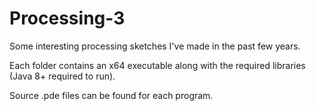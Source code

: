 # Processing-3
Some interesting processing sketches I've made in the past few years.

Each folder contains an x64 executable along with the required libraries (Java 8+ required to run).

Source .pde files can be found for each program.
